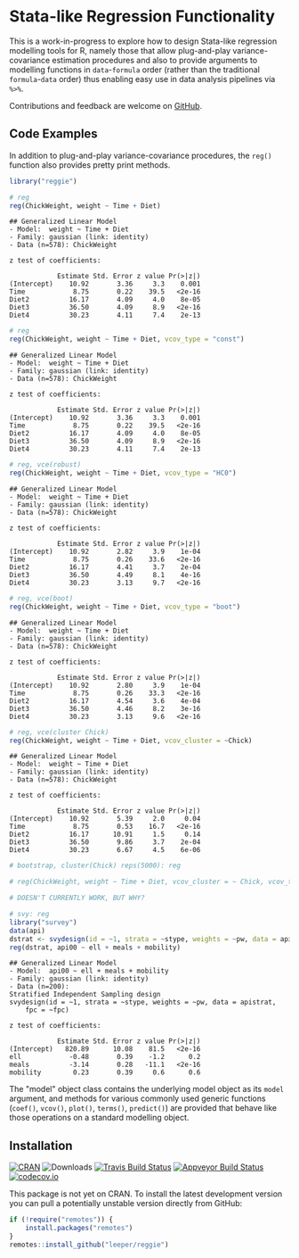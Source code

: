 # Stata-like Regression Functionality

This is a work-in-progress to explore how to design Stata-like regression modelling tools for R, namely those that allow plug-and-play variance-covariance estimation procedures and also to provide arguments to modelling functions in `data`-`formula` order (rather than the traditional `formula`-`data` order) thus enabling easy use in data analysis pipelines via `%>%`.

Contributions and feedback are welcome on [GitHub](https://github.com/leeper/reggie/issues).

## Code Examples



In addition to plug-and-play variance-covariance procedures, the `reg()` function also provides pretty print methods.


```r
library("reggie")

# reg
reg(ChickWeight, weight ~ Time + Diet)
```

```
## Generalized Linear Model
- Model:  weight ~ Time + Diet
- Family: gaussian (link: identity)
- Data (n=578): ChickWeight

z test of coefficients:

            Estimate Std. Error z value Pr(>|z|)
(Intercept)    10.92       3.36     3.3    0.001
Time            8.75       0.22    39.5   <2e-16
Diet2          16.17       4.09     4.0    8e-05
Diet3          36.50       4.09     8.9   <2e-16
Diet4          30.23       4.11     7.4    2e-13
```

```r
# reg
reg(ChickWeight, weight ~ Time + Diet, vcov_type = "const")
```

```
## Generalized Linear Model
- Model:  weight ~ Time + Diet
- Family: gaussian (link: identity)
- Data (n=578): ChickWeight

z test of coefficients:

            Estimate Std. Error z value Pr(>|z|)
(Intercept)    10.92       3.36     3.3    0.001
Time            8.75       0.22    39.5   <2e-16
Diet2          16.17       4.09     4.0    8e-05
Diet3          36.50       4.09     8.9   <2e-16
Diet4          30.23       4.11     7.4    2e-13
```

```r
# reg, vce(robust)
reg(ChickWeight, weight ~ Time + Diet, vcov_type = "HC0")
```

```
## Generalized Linear Model
- Model:  weight ~ Time + Diet
- Family: gaussian (link: identity)
- Data (n=578): ChickWeight

z test of coefficients:

            Estimate Std. Error z value Pr(>|z|)
(Intercept)    10.92       2.82     3.9    1e-04
Time            8.75       0.26    33.6   <2e-16
Diet2          16.17       4.41     3.7    2e-04
Diet3          36.50       4.49     8.1    4e-16
Diet4          30.23       3.13     9.7   <2e-16
```

```r
# reg, vce(boot)
reg(ChickWeight, weight ~ Time + Diet, vcov_type = "boot")
```

```
## Generalized Linear Model
- Model:  weight ~ Time + Diet
- Family: gaussian (link: identity)
- Data (n=578): ChickWeight

z test of coefficients:

            Estimate Std. Error z value Pr(>|z|)
(Intercept)    10.92       2.80     3.9    1e-04
Time            8.75       0.26    33.3   <2e-16
Diet2          16.17       4.54     3.6    4e-04
Diet3          36.50       4.46     8.2    3e-16
Diet4          30.23       3.13     9.6   <2e-16
```

```r
# reg, vce(cluster Chick)
reg(ChickWeight, weight ~ Time + Diet, vcov_cluster = ~Chick)
```

```
## Generalized Linear Model
- Model:  weight ~ Time + Diet
- Family: gaussian (link: identity)
- Data (n=578): ChickWeight

z test of coefficients:

            Estimate Std. Error z value Pr(>|z|)
(Intercept)    10.92       5.39     2.0     0.04
Time            8.75       0.53    16.7   <2e-16
Diet2          16.17      10.91     1.5     0.14
Diet3          36.50       9.86     3.7    2e-04
Diet4          30.23       6.67     4.5    6e-06
```

```r
# bootstrap, cluster(Chick) reps(5000): reg

# reg(ChickWeight, weight ~ Time + Diet, vcov_cluster = ~ Chick, vcov_type = 'boot')

# DOESN'T CURRENTLY WORK, BUT WHY?

# svy: reg
library("survey")
data(api)
dstrat <- svydesign(id = ~1, strata = ~stype, weights = ~pw, data = apistrat, fpc = ~fpc)
reg(dstrat, api00 ~ ell + meals + mobility)
```

```
## Generalized Linear Model
- Model:  api00 ~ ell + meals + mobility
- Family: gaussian (link: identity)
- Data (n=200):
Stratified Independent Sampling design
svydesign(id = ~1, strata = ~stype, weights = ~pw, data = apistrat, 
    fpc = ~fpc)

z test of coefficients:

            Estimate Std. Error z value Pr(>|z|)
(Intercept)   820.89      10.08    81.5   <2e-16
ell            -0.48       0.39    -1.2      0.2
meals          -3.14       0.28   -11.1   <2e-16
mobility        0.23       0.39     0.6      0.6
```

The "model" object class contains the underlying model object as its `model` argument, and methods for various commonly used generic functions (`coef()`, `vcov()`, `plot()`, `terms()`, `predict()`) are provided that behave like those operations on a standard modelling object.

## Installation

[![CRAN](https://www.r-pkg.org/badges/version/reggie)](https://cran.r-project.org/package=reggie)
![Downloads](https://cranlogs.r-pkg.org/badges/reggie)
[![Travis Build Status](https://travis-ci.org/leeper/reggie.png?branch=master)](https://travis-ci.org/leeper/reggie)
[![Appveyor Build Status](https://ci.appveyor.com/api/projects/status/PROJECTNUMBER?svg=true)](https://ci.appveyor.com/project/leeper/reggie)
[![codecov.io](https://codecov.io/github/leeper/reggie/coverage.svg?branch=master)](https://codecov.io/github/leeper/reggie?branch=master)

This package is not yet on CRAN. To install the latest development version you can pull a potentially unstable version directly from GitHub:

```R
if (!require("remotes")) {
    install.packages("remotes")
}
remotes::install_github("leeper/reggie")
```
